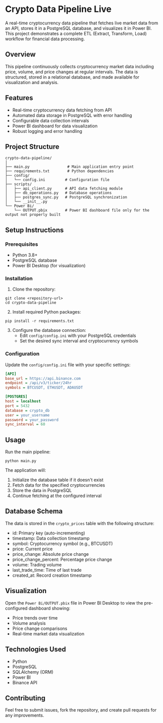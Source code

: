 # Crypto Data Pipeline Live

A real-time cryptocurrency data pipeline that fetches live market data from an API, stores it in a PostgreSQL database, and visualizes it in Power BI. This project demonstrates a complete ETL (Extract, Transform, Load) workflow for financial data processing.

## Overview

This pipeline continuously collects cryptocurrency market data including price, volume, and price changes at regular intervals. The data is structured, stored in a relational database, and made available for visualization and analysis.

## Features

- Real-time cryptocurrency data fetching from API
- Automated data storage in PostgreSQL with error handling
- Configurable data collection intervals
- Power BI dashboard for data visualization
- Robust logging and error handling

## Project Structure

```
crypto-data-pipeline/
│
├── main.py                 # Main application entry point
├── requirements.txt        # Python dependencies
├── config/
│   └── config.ini         # Configuration file
├── scripts/
│   ├── api_client.py      # API data fetching module
│   ├── db_operations.py   # Database operations
│   ├── postgres_sync.py   # PostgreSQL synchronization
│   └── __init__.py
└── Power Bi/
    └── OUTPUT.pbix        # Power BI dashboard file only for the output not properly built
```

## Setup Instructions

### Prerequisites

- Python 3.8+
- PostgreSQL database
- Power BI Desktop (for visualization)

### Installation

1. Clone the repository:
```
git clone <repository-url>
cd crypto-data-pipeline
```

2. Install required Python packages:
```
pip install -r requirements.txt
```

3. Configure the database connection:
   - Edit `config/config.ini` with your PostgreSQL credentials
   - Set the desired sync interval and cryptocurrency symbols

### Configuration

Update the `config/config.ini` file with your specific settings:

```ini
[API]
base_url = https://api.binance.com
endpoint = /api/v3/ticker/24hr
symbols = BTCUSDT, ETHUSDT, ADAUSDT

[POSTGRES]
host = localhost
port = 5432
database = crypto_db
user = your_username
password = your_password
sync_interval = 60
```

## Usage

Run the main pipeline:

```
python main.py
```

The application will:
1. Initialize the database table if it doesn't exist
2. Fetch data for the specified cryptocurrencies
3. Store the data in PostgreSQL
4. Continue fetching at the configured interval

## Database Schema

The data is stored in the `crypto_prices` table with the following structure:

- id: Primary key (auto-incrementing)
- timestamp: Data collection timestamp
- symbol: Cryptocurrency symbol (e.g., BTCUSDT)
- price: Current price
- price_change: Absolute price change
- price_change_percent: Percentage price change
- volume: Trading volume
- last_trade_time: Time of last trade
- created_at: Record creation timestamp

## Visualization

Open the `Power Bi/OUTPUT.pbix` file in Power BI Desktop to view the pre-configured dashboard showing:

- Price trends over time
- Volume analysis
- Price change comparisons
- Real-time market data visualization

## Technologies Used

- Python
- PostgreSQL
- SQLAlchemy (ORM)
- Power BI
- Binance API 

## Contributing

Feel free to submit issues, fork the repository, and create pull requests for any improvements.
